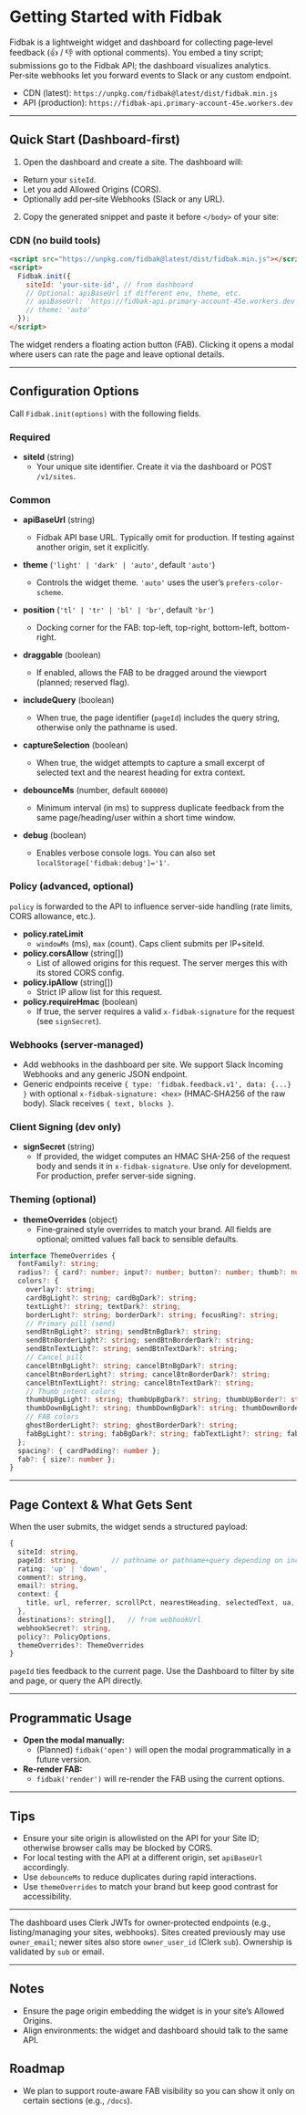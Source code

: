 # Getting Started with Fidbak

Fidbak is a lightweight widget and dashboard for collecting page‑level feedback (👍 / 👎 with optional comments). You embed a tiny script; submissions go to the Fidbak API; the dashboard visualizes analytics. Per‑site webhooks let you forward events to Slack or any custom endpoint.

- CDN (latest): `https://unpkg.com/fidbak@latest/dist/fidbak.min.js`
- API (production): `https://fidbak-api.primary-account-45e.workers.dev`

---

## Quick Start (Dashboard‑first)

1) Open the dashboard and create a site. The dashboard will:
- Return your `siteId`.
- Let you add Allowed Origins (CORS).
- Optionally add per‑site Webhooks (Slack or any URL).

2) Copy the generated snippet and paste it before `</body>` of your site:

### CDN (no build tools)
```html
<script src="https://unpkg.com/fidbak@latest/dist/fidbak.min.js"></script>
<script>
  Fidbak.init({
    siteId: 'your-site-id', // from dashboard
    // Optional: apiBaseUrl if different env, theme, etc.
    // apiBaseUrl: 'https://fidbak-api.primary-account-45e.workers.dev',
    // theme: 'auto'
  });
</script>
```

The widget renders a floating action button (FAB). Clicking it opens a modal where users can rate the page and leave optional details.

---

## Configuration Options

Call `Fidbak.init(options)` with the following fields.

### Required
- **siteId** (string)
  - Your unique site identifier. Create it via the dashboard or POST `/v1/sites`.

### Common
- **apiBaseUrl** (string)
  - Fidbak API base URL. Typically omit for production. If testing against another origin, set it explicitly.

- **theme** (`'light' | 'dark' | 'auto'`, default `'auto'`)
  - Controls the widget theme. `'auto'` uses the user’s `prefers-color-scheme`.

- **position** (`'tl' | 'tr' | 'bl' | 'br'`, default `'br'`)
  - Docking corner for the FAB: top-left, top-right, bottom-left, bottom-right.

- **draggable** (boolean)
  - If enabled, allows the FAB to be dragged around the viewport (planned; reserved flag).

- **includeQuery** (boolean)
  - When true, the page identifier (`pageId`) includes the query string, otherwise only the pathname is used.

- **captureSelection** (boolean)
  - When true, the widget attempts to capture a small excerpt of selected text and the nearest heading for extra context.

- **debounceMs** (number, default `600000`)
  - Minimum interval (in ms) to suppress duplicate feedback from the same page/heading/user within a short time window.

- **debug** (boolean)
  - Enables verbose console logs. You can also set `localStorage['fidbak:debug']='1'`.

### Policy (advanced, optional)
`policy` is forwarded to the API to influence server-side handling (rate limits, CORS allowance, etc.).

- **policy.rateLimit**
  - `windowMs` (ms), `max` (count). Caps client submits per IP+siteId.
- **policy.corsAllow** (string[])
  - List of allowed origins for this request. The server merges this with its stored CORS config.
- **policy.ipAllow** (string[])
  - Strict IP allow list for this request.
- **policy.requireHmac** (boolean)
  - If true, the server requires a valid `x-fidbak-signature` for the request (see `signSecret`).

### Webhooks (server‑managed)
- Add webhooks in the dashboard per site. We support Slack Incoming Webhooks and any generic JSON endpoint.
- Generic endpoints receive `{ type: 'fidbak.feedback.v1', data: {...} }` with optional `x-fidbak-signature: <hex>` (HMAC‑SHA256 of the raw body). Slack receives `{ text, blocks }`.

### Client Signing (dev only)
- **signSecret** (string)
  - If provided, the widget computes an HMAC SHA-256 of the request body and sends it in `x-fidbak-signature`. Use only for development. For production, prefer server‑side signing.

### Theming (optional)
- **themeOverrides** (object)
  - Fine‑grained style overrides to match your brand. All fields are optional; omitted values fall back to sensible defaults.

```ts
interface ThemeOverrides {
  fontFamily?: string;
  radius?: { card?: number; input?: number; button?: number; thumb?: number; close?: number };
  colors?: {
    overlay?: string;
    cardBgLight?: string; cardBgDark?: string;
    textLight?: string; textDark?: string;
    borderLight?: string; borderDark?: string; focusRing?: string;
    // Primary pill (send)
    sendBtnBgLight?: string; sendBtnBgDark?: string;
    sendBtnBorderLight?: string; sendBtnBorderDark?: string;
    sendBtnTextLight?: string; sendBtnTextDark?: string;
    // Cancel pill
    cancelBtnBgLight?: string; cancelBtnBgDark?: string;
    cancelBtnBorderLight?: string; cancelBtnBorderDark?: string;
    cancelBtnTextLight?: string; cancelBtnTextDark?: string;
    // Thumb intent colors
    thumbUpBgLight?: string; thumbUpBgDark?: string; thumbUpBorder?: string;
    thumbDownBgLight?: string; thumbDownBgDark?: string; thumbDownBorder?: string;
    // FAB colors
    ghostBorderLight?: string; ghostBorderDark?: string;
    fabBgLight?: string; fabBgDark?: string; fabTextLight?: string; fabTextDark?: string;
  };
  spacing?: { cardPadding?: number };
  fab?: { size?: number };
}
```

---

## Page Context & What Gets Sent

When the user submits, the widget sends a structured payload:
```ts
{
  siteId: string,
  pageId: string,        // pathname or pathname+query depending on includeQuery
  rating: 'up' | 'down',
  comment?: string,
  email?: string,
  context: {
    title, url, referrer, scrollPct, nearestHeading, selectedText, ua, platform: 'web'
  },
  destinations?: string[],   // from webhookUrl
  webhookSecret?: string,
  policy?: PolicyOptions,
  themeOverrides?: ThemeOverrides
}
```

`pageId` ties feedback to the current page. Use the Dashboard to filter by site and page, or query the API directly.

---

## Programmatic Usage

- **Open the modal manually:**
  - (Planned) `fidbak('open')` will open the modal programmatically in a future version.
- **Re-render FAB:**
  - `fidbak('render')` will re-render the FAB using the current options.

---

## Tips

- Ensure your site origin is allowlisted on the API for your Site ID; otherwise browser calls may be blocked by CORS.
- For local testing with the API at a different origin, set `apiBaseUrl` accordingly.
- Use `debounceMs` to reduce duplicates during rapid interactions.
- Use `themeOverrides` to match your brand but keep good contrast for accessibility.

---


The dashboard uses Clerk JWTs for owner‑protected endpoints (e.g., listing/managing your sites, webhooks). Sites created previously may use `owner_email`; newer sites also store `owner_user_id` (Clerk `sub`). Ownership is validated by `sub` or email.

---

## Notes

- Ensure the page origin embedding the widget is in your site’s Allowed Origins.
- Align environments: the widget and dashboard should talk to the same API.

## Roadmap
- We plan to support route-aware FAB visibility so you can show it only on certain sections (e.g., `/docs`).
